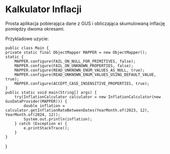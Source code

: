 # Kalkulator Inflacji
Prosta aplikacja pobierająca dane z GUS i obliczająca skumulowaną inflację pomiędzy dwoma okresami.

Przykladowe uzycie:

    public class Main {
    private static final ObjectMapper MAPPER = new ObjectMapper();
    static {
        MAPPER.configure(FAIL_ON_NULL_FOR_PRIMITIVES, false);
        MAPPER.configure(FAIL_ON_UNKNOWN_PROPERTIES, false);
        MAPPER.configure(READ_UNKNOWN_ENUM_VALUES_AS_NULL, true);
        MAPPER.configure(READ_UNKNOWN_ENUM_VALUES_USING_DEFAULT_VALUE, true);
        MAPPER.configure(ACCEPT_CASE_INSENSITIVE_PROPERTIES, true);
    }
    public static void main(String[] args) {
        try(InflationCalculator calculator = new InflationCalculator(new GusDataProvider(MAPPER))) {
            double inflation = calculator.getInflationRateBetweenDates(YearMonth.of(2023, 12), YearMonth.of(2024, 12));
            System.out.println(inflation);
        } catch (Exception e) {
            e.printStackTrace();
        }
    }
}

